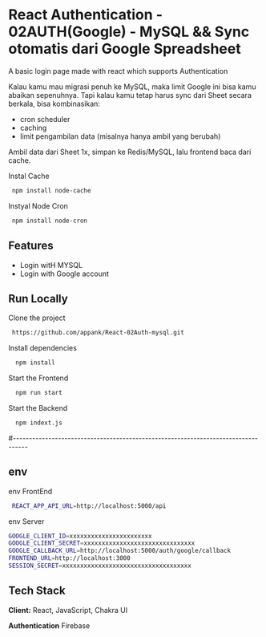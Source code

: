 
# React Authentication - 02AUTH(Google) - MySQL && Sync otomatis dari Google Spreadsheet

A basic login page made with react which supports Authentication

Kalau kamu mau migrasi penuh ke MySQL, maka limit Google ini bisa kamu abaikan sepenuhnya. Tapi kalau kamu tetap harus sync dari Sheet secara berkala, bisa kombinasikan:
- cron scheduler
- caching
- limit pengambilan data (misalnya hanya ambil yang berubah)
  
Ambil data dari Sheet 1x, simpan ke Redis/MySQL, lalu frontend baca dari cache.

Instal Cache

```bash
 npm install node-cache
```

Instyal Node Cron

```bash
 npm install node-cron
```


## Features

- Login witH MYSQL
- Login with Google account



## Run Locally

Clone the project

```bash
 https://github.com/appank/React-02Auth-mysql.git
```

Install dependencies

```bash
  npm install
```

Start the Frontend

```bash
  npm run start
```
Start the Backend

```bash
  npm indext.js
```
#----------------------------------------------------------------------------------
## env
env FrontEnd

```bash
 REACT_APP_API_URL=http://localhost:5000/api
```

env Server

```bash
GOOGLE_CLIENT_ID=xxxxxxxxxxxxxxxxxxxxxxx
GOOGLE_CLIENT_SECRET=xxxxxxxxxxxxxxxxxxxxxxxxxxxxxxx
GOOGLE_CALLBACK_URL=http://localhost:5000/auth/google/callback
FRONTEND_URL=http://localhost:3000
SESSION_SECRET=xxxxxxxxxxxxxxxxxxxxxxxxxxxxxxxxxxxx
```




## Tech Stack

**Client:** React, JavaScript, Chakra UI

**Authentication** Firebase

